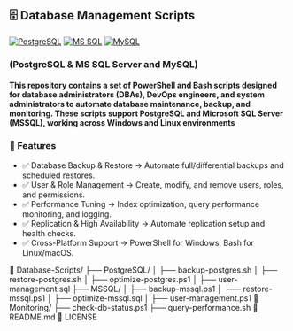 
## 🗄️ Database Management Scripts

[![PostgreSQL](https://img.shields.io/badge/PostgreSQL-336791?style=flat&logo=postgresql&logoColor=white&logoSize=auto&labelColor=5197e1)](https://www.postgresql.org/)
[![MS SQL](https://custom-icon-badges.demolab.com/badge/SQL_Server-Microsoft-blue?style=flat&logo=microsoft-sql-server&logoColor=red&logoSize=auto&labelColor=e1e5ee)](https://www.microsoft.com/en-us/sql-server/sql-server-downloads)
[![MySQL](https://img.shields.io/badge/MySQL-4479A0?style=flat&logo=mysql&logoColor=white&logoSize=auto&labelColor=336791)](https://www.mysql.com/)

### (PostgreSQL & MS SQL Server and MySQL)

#### This repository contains a set of PowerShell and Bash scripts designed for database administrators (DBAs), DevOps engineers, and system administrators to automate database maintenance, backup, and monitoring. These scripts support PostgreSQL and Microsoft SQL Server (MSSQL), working across Windows and Linux environments

### 🚀 Features

- ✅ Database Backup & Restore → Automate full/differential backups and scheduled restores.
- ✅ User & Role Management → Create, modify, and remove users, roles, and permissions. 
- ✅ Performance Tuning → Index optimization, query performance monitoring, and logging.
- ✅ Replication & High Availability → Automate replication setup and health checks.
- ✅ Cross-Platform Support → PowerShell for Windows, Bash for Linux/macOS.

📂 Database-Scripts/
 ├── PostgreSQL/
 │   ├── backup-postgres.sh
 │   ├── restore-postgres.sh
 │   ├── optimize-postgres.ps1
 │   ├── user-management.sql
 ├── MSSQL/
 │   ├── backup-mssql.ps1
 │   ├── restore-mssql.ps1
 │   ├── optimize-mssql.sql
 │   ├── user-management.ps1
📂 Monitoring/
 ├── check-db-status.ps1
 ├── query-performance.sh
📄 README.md
📄 LICENSE
